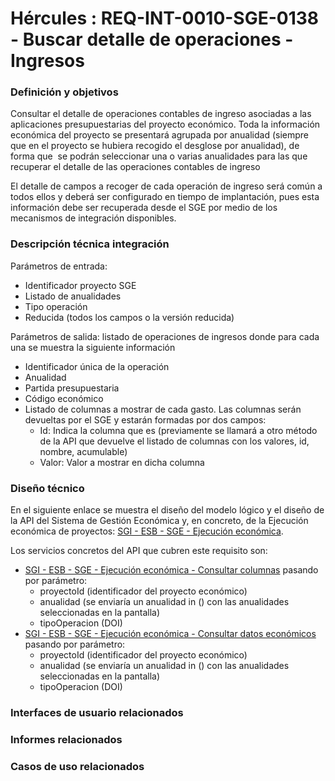 # Hércules : REQ\-INT\-0010\-SGE\-0138 \- Buscar detalle de operaciones \- Ingresos







### Definición y objetivos

Consultar el detalle de operaciones contables de ingreso asociadas a las aplicaciones presupuestarias del proyecto económico. Toda la información económica del proyecto se presentará agrupada por anualidad (siempre que en el proyecto se hubiera recogido el desglose por anualidad), de forma que  se podrán seleccionar una o varias anualidades para las que recuperar el detalle de las operaciones contables de ingreso

El detalle de campos a recoger de cada operación de ingreso será común a todos ellos y deberá ser configurado en tiempo de implantación, pues esta información debe ser recuperada desde el SGE por medio de los mecanismos de integración disponibles.

  








### Descripción técnica integración

Parámetros de entrada:

* Identificador proyecto SGE
* Listado de anualidades
* Tipo operación
* Reducida (todos los campos o la versión reducida)

Parámetros de salida: listado de operaciones de ingresos donde para cada una se muestra la siguiente información

* Identificador única de la operación
* Anualidad
* Partida presupuestaria
* Código económico
* Listado de columnas a mostrar de cada gasto. Las columnas serán devueltas por el SGE y estarán formadas por dos campos:
	+ Id: Indica la columna que es (previamente se llamará a otro método de la API que devuelve el listado de columnas con los valores, id, nombre, acumulable)
	+ Valor: Valor a mostrar en dicha columna

### Diseño técnico

En el siguiente enlace se muestra el diseño del modelo lógico y el diseño de la API del Sistema de Gestión Económica y, en concreto, de la Ejecución económica de proyectos: [SGI \- ESB \- SGE \- Ejecución económica](/hercules/sgi-sistema-de-gestion-de-investigacion/diseno/componentes/sgi-esb/sgi-esb-sge/sgi-esb-sge-ejecucion-economica/index.md "/hercules/sgi-sistema-de-gestion-de-investigacion/diseno/componentes/sgi-esb/sgi-esb-sge/sgi-esb-sge-ejecucion-economica/index.md").

Los servicios concretos del API que cubren este requisito son:

* [SGI \- ESB \- SGE \- Ejecución económica \- Consultar columnas](/hercules/sgi-sistema-de-gestion-de-investigacion/diseno/componentes/sgi-esb/sgi-esb-sge/sgi-esb-sge-ejecucion-economica/sgi-esb-sge-ejecucion-economica-buscar-columnas-de-datos-economicos.md "/hercules/sgi-sistema-de-gestion-de-investigacion/diseno/componentes/sgi-esb/sgi-esb-sge/sgi-esb-sge-ejecucion-economica/sgi-esb-sge-ejecucion-economica-buscar-columnas-de-datos-economicos.md") pasando por parámetro:
	+ proyectoId (identificador del proyecto económico)
	+ anualidad (se enviaría un anualidad in () con las anualidades seleccionadas en la pantalla)
	+ tipoOperacion (DOI)
* [SGI \- ESB \- SGE \- Ejecución económica \- Consultar datos económicos](/hercules/sgi-sistema-de-gestion-de-investigacion/diseno/componentes/sgi-esb/sgi-esb-sge/sgi-esb-sge-ejecucion-economica/sgi-esb-sge-ejecucion-economica-buscar-datos-economicos.md "/hercules/sgi-sistema-de-gestion-de-investigacion/diseno/componentes/sgi-esb/sgi-esb-sge/sgi-esb-sge-ejecucion-economica/sgi-esb-sge-ejecucion-economica-buscar-datos-economicos.md") pasando por parámetro:
	+ proyectoId (identificador del proyecto económico)
	+ anualidad (se enviaría un anualidad in () con las anualidades seleccionadas en la pantalla)
	+ tipoOperacion (DOI)






### Interfaces de usuario relacionados







### Informes relacionados







### Casos de uso relacionados









